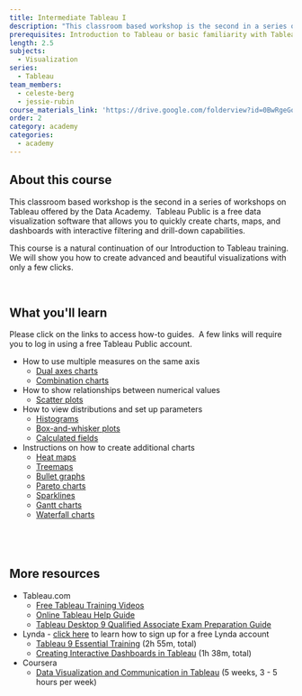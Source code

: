 ```yaml
---
title: Intermediate Tableau I
description: "This classroom based workshop is the second in a series of workshops on Tableau offered by the Data Academy. \_Tableau Public is a free data visualization software that allows you to quickly create charts, maps, and dashboards with interactive filtering and drill-down capabilities."
prerequisites: Introduction to Tableau or basic familiarity with Tableau
length: 2.5
subjects:
  - Visualization
series:
  - Tableau
team_members:
  - celeste-berg
  - jessie-rubin
course_materials_link: 'https://drive.google.com/folderview?id=0BwRgeGq-b8f9cFpVR25RZUs5dXc&usp=sharing'
order: 2
category: academy
categories:
  - academy
---
```



## About this course

This classroom based workshop is the second in a series of workshops on Tableau offered by the Data Academy. &nbsp;Tableau Public is a free data visualization software that allows you to quickly create charts, maps, and dashboards with interactive filtering and drill-down capabilities.

This course is a natural continuation of our Introduction to Tableau training. We will show you how to create advanced and beautiful visualizations with only a few clicks.

&nbsp;

## What you'll learn

Please click on the links to access how-to guides.&nbsp; A few links will require you to log in using a free Tableau Public account.

* How to use multiple measures on the same axis
  * [Dual axes charts](http://onlinehelp.tableau.com/current/pro/online/windows/en-us/help.htm#multiplemeasures_dualaxes.html?)
  * [Combination charts](http://onlinehelp.tableau.com/current/pro/online/en-us/help.htm#multiplemeasures_combocharts.html)
* How to show relationships between numerical values
  * [Scatter plots](http://onlinehelp.tableau.com/current/pro/online/windows/en-us/help.htm#buildexamples_scatter.html?)
* How to view distributions and set up parameters
  * [Histograms](http://onlinehelp.tableau.com/current/pro/online/windows/en-us/help.htm#buildexamples_histogram.html?Highlight=histograms)
  * [Box-and-whisker plots](http://onlinehelp.tableau.com/current/pro/online/windows/en-us/help.htm#buildexamples_boxplot.html?)
  * [Calculated fields](http://onlinehelp.tableau.com/current/pro/online/en-us/help.htm#calculations_calculatedfields.html)
* Instructions on how to create additional charts
  * [Heat maps](http://onlinehelp.tableau.com/current/pro/online/windows/en-us/help.htm#buildexamples_heatmap.html?)
  * [Treemaps](http://onlinehelp.tableau.com/current/pro/online/windows/en-us/help.htm#buildexamples_treemap.html%3FTocPath%3DBuilding%2520Data%2520Views%7CBuild-It-Yourself%2520Exercises%7C_____9)
  * [Bullet graphs](http://onlinehelp.tableau.com/current/pro/online/windows/en-us/help.htm#reflines_adddistributions_bullet.html)
  * [Pareto charts](http://www.tableau.com/learn/tutorials/on-demand/pareto-charts)
  * [Sparklines](http://kb.tableau.com/articles/knowledgebase/sparklines-bullets)
  * [Gantt charts](http://onlinehelp.tableau.com/current/pro/online/windows/en-us/help.htm#buildexamples_gantt.html%3FTocPath%3DBuilding%2520Data%2520Views%7CBuild-It-Yourself%2520Exercises%7C_____7)
  * [Waterfall charts](http://www.tableau.com/learn/tutorials/on-demand/waterfall-charts-chart-type)


## &nbsp;

## More resources

* Tableau.com
  * [Free Tableau Training Videos](http://www.tableau.com/learn/training)
  * [Online Tableau Help Guide](http://onlinehelp.tableau.com/current/pro/online/windows/en-us/help.html)
  * [Tableau Desktop 9 Qualified Associate Exam Preparation Guide](http://mkt.tableau.com/files/Desktop-9-QA-Prep-Guide.pdf)
* Lynda - [click here](https://drive.google.com/file/d/0BwRgeGq-b8f9eVNXQU9BNEJJVHc/view?usp=sharing) to learn how to sign up for a free Lynda account
  * [Tableau 9 Essential Training](https://www.lynda.com/Tableau-tutorials/Tableau-9-Essential-Training/386886-2.html) (2h 55m, total)
  * [Creating Interactive Dashboards in Tableau](https://www.lynda.com/Tableau-tutorials/Creating-Interactive-Dashboards-Tableau/417094-2.html) (1h 38m, total)
* Coursera
  * [Data Visualization and Communication in Tableau](https://www.coursera.org/learn/analytics-tableau/) (5 weeks, 3 - 5 hours per week)